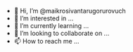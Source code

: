 - 👋 Hi, I’m @maikrosivantarugorurovuch
- 👀 I’m interested in ...
- 🌱 I’m currently learning ...
- 💞️ I’m looking to collaborate on ...
- 📫 How to reach me ...

<!---
maikrosivantarugorurovuch/maikrosivantarugorurovuch is a ✨ special ✨ repository because its `README.md` (this file) appears on your GitHub profile.
You can click the Preview link to take a look at your changes.
--->
